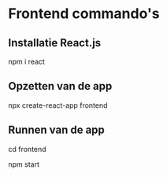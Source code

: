 # Frontend commando's

## Installatie React.js
npm i react

## Opzetten van de app
npx create-react-app frontend

## Runnen van de app
cd frontend

npm start